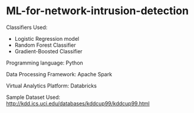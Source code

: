 # ML-for-network-intrusion-detection

Classifiers Used: 
- Logistic Regression model
- Random Forest Classifier
- Gradient-Boosted Classifier

Programming language: Python

Data Processing Framework: Apache Spark

Virtual Analytics Platform: Databricks

Sample Dataset Used: http://kdd.ics.uci.edu/databases/kddcup99/kddcup99.html
